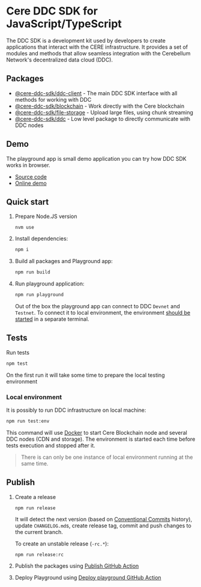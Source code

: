 # Cere DDC SDK for JavaScript/TypeScript

The DDC SDK is a development kit used by developers to create applications that interact with the CERE infrastructure. It provides a set of modules and methods that allow seamless integration with the Cerebellum Network's decentralized data cloud (DDC).

## Packages

- [@cere-ddc-sdk/ddc-client](packages/ddc-client/README.md) - The main DDC SDK interface with all methods for working with DDC
- [@cere-ddc-sdk/blockchain](packages/blockchain/README.md) - Work directly with the Cere blockchain
- [@cere-ddc-sdk/file-storage](packages/file-storage/README.md) - Upload large files, using chunk streaming
- [@cere-ddc-sdk/ddc](packages/ddc/README.md) - Low level package to directly communicate with DDC nodes

## Demo

The playground app is small demo application you can try how DDC SDK works in browser.

- [Source code](playground)
- [Online demo](https://cerebellum-network.github.io/cere-ddc-sdk-js/)

## Quick start

1. Prepare Node.JS version

   ```
   nvm use
   ```

2. Install dependencies:

   ```bash
   npm i
   ```

3. Build all packages and Playground app:

   ```bash
   npm run build
   ```

4. Run playground application:

   ```bash
   npm run playground
   ```
   Out of the box the playground app can connect to DDC `Devnet` and `Testnet`. To connect it to local environment, the environment [should be started](#local-environment) in a separate terminal.

## Tests

Run tests

```bash
npm test
```

On the first run it will take some time to prepare the local testing environment

### Local environment

It is possibly to run DDC infrastructure on local machine:
```bash
npm run test:env
```

This command will use [Docker](https://www.docker.com/) to start Cere Blockchain node and several DDC nodes (CDN and storage). The environment is started each time before tests execution and stopped after it.

> There is can only be one instance of local environment running at the same time.

## Publish

1. Create a release

   ```
   npm run release
   ```
   It will detect the next version (based on [Conventional Commits](https://www.conventionalcommits.org/) history), update `CHANGELOG.md`s, create release tag, commit and push changes to the current branch.

   To create an unstable release (`-rc.*`):
   ```
   npm run release:rc
   ```

2. Publish the packages using [Publish GitHub Action](https://github.com/Cerebellum-Network/cere-ddc-sdk-js/actions/workflows/publish.yaml)

3. Deploy Playground using [Deploy playground GitHub Action](https://github.com/Cerebellum-Network/cere-ddc-sdk-js/actions/workflows/playground.yaml)
